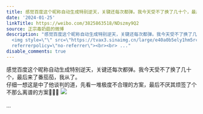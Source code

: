 ```yaml
---
title: 感觉百度这个昵称自动生成特别逆天，关键还每次都弹。我今天受不了换了几十个，最后来了番茄茄，我从了。仔细一想这是中了他谈判的道，先看一堆极度不合理的方案...
date: '2024-01-25'
linkTitle: https://weibo.com/3825863518/NDszmy9Q2
source: 正宗毒奶菇的微博
description: "感觉百度这个昵称自动生成特别逆天，关键还每次都弹。我今天受不了换了几十个，最后来了番茄茄，我从了。<br>仔细一想这是中了他谈判的道，先看一堆极度不合理的方案，最后不厌其烦签了个不那么离谱的方案\U0001F47F\U0001F47F\U0001F47F
  <img style=\"\" src=\"https://tvax3.sinaimg.cn/large/e40a0b5ely1hm5rcom3cyj20ph0s9tbx.jpg\"
  referrerpolicy=\"no-referrer\"><br><br> ..."
disable_comments: true
---
```

感觉百度这个昵称自动生成特别逆天，关键还每次都弹。我今天受不了换了几十个，最后来了番茄茄，我从了。<br>仔细一想这是中了他谈判的道，先看一堆极度不合理的方案，最后不厌其烦签了个不那么离谱的方案👿👿👿 <img style="" src="https://tvax3.sinaimg.cn/large/e40a0b5ely1hm5rcom3cyj20ph0s9tbx.jpg" referrerpolicy="no-referrer"><br><br> ...